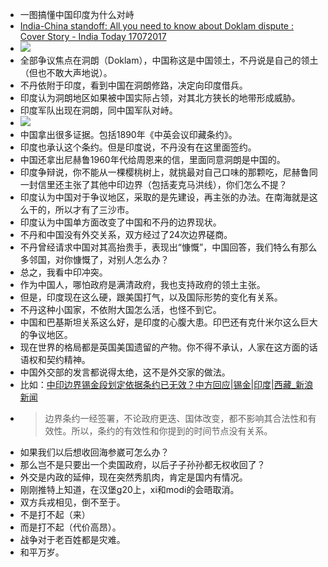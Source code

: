- 一图搞懂中国印度为什么对峙
- [India-China standoff: All you need to know about Doklam dispute : Cover Story - India Today 17072017](http://indiatoday.intoday.in/story/india-china-bhutan-border-dispute-doklam-beijing-siliguri-corridor/1/995385.html)
- ![](./_image/crossedlinessmall_070717013552.jpg)
- 全部争议焦点在洞朗（Doklam），中国称这是中国领土，不丹说是自己的领土（但也不敢大声地说）。
- 不丹依附于印度，看到中国在洞朗修路，决定向印度借兵。
- 印度认为洞朗地区如果被中国实际占领，对其北方狭长的地带形成威胁。
- 印度军队出现在洞朗，同中国军队对峙。
- ![](./_image/crossedline-china-evidence.jpg)
- 中国拿出很多证据。包括1890年《中英会议印藏条约》。
- 印度也承认这个条约。但是印度说，不丹没有在这里面签约。
- 中国还拿出尼赫鲁1960年代给周恩来的信，里面同意洞朗是中国的。
- 印度争辩说，你不能从一棵樱桃树上，就挑最对自己口味的那颗吃，尼赫鲁同一封信里还主张了其他中印边界（包括麦克马洪线），你们怎么不提？
- 印度认为中国对于争议地区，采取的是先建设，再主张的办法。在南海就是这么干的，所以才有了三沙市。
- 印度认为中国单方面改变了中国和不丹的边界现状。
- 不丹和中国没有外交关系，双方经过了24次边界磋商。
- 不丹曾经请求中国对其高抬贵手，表现出“慷慨”，中国回答，我们特么有那么多邻国，对你慷慨了，对别人怎么办？
- 总之，我看中印冲突。
- 作为中国人，哪怕政府是满清政府，我也支持政府的领土主张。
- 但是，印度现在这么硬，跟美国打气，以及国际形势的变化有关系。
- 不丹这种小国家，不依附大国怎么活，也怪不到它。
- 中国和巴基斯坦关系这么好，是印度的心腹大患。印巴还有克什米尔这么巨大的争议地区。
- 现在世界的格局都是英国美国遗留的产物。你不得不承认，人家在这方面的话语权和契约精神。
- 中国外交部的发言都说得太绝，这不是外交家的做法。
- 比如：[中印边界锡金段划定依据条约已无效？中方回应|锡金|印度|西藏_新浪新闻](http://news.sina.com.cn/c/nd/2017-07-08/doc-ifyhweua4331017.shtml)
- > 边界条约一经签署，不论政府更迭、国体改变，都不影响其合法性和有效性。所以，条约的有效性和你提到的时间节点没有关系。
- 如果我们以后想收回海参崴可怎么办？
- 那么岂不是只要出一个卖国政府，以后子子孙孙都无权收回了？
- 外交是内政的延伸，现在突然秀肌肉，肯定是国内有情况。
- 刚刚推特上知道，在汉堡g20上，xi和modi的会晤取消。
- 双方兵戎相见，倒不至于。
- 不是打不起（来）
- 而是打不起（代价高昂）。
- 战争对于老百姓都是灾难。
- 和平万岁。
